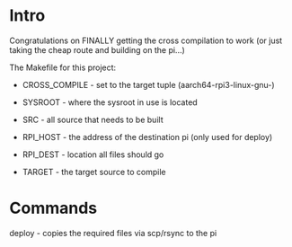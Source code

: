 # Intro
Congratulations on FINALLY getting the cross compilation to work (or just taking the cheap route and building on the pi...)

The Makefile for this project:
- CROSS_COMPILE - set to the target tuple (aarch64-rpi3-linux-gnu-)
- SYSROOT - where the sysroot in use is located

- SRC - all source that needs to be built
- RPI_HOST - the address of the destination pi (only used for deploy)
- RPI_DEST - location all files should go
- TARGET - the target source to compile


# Commands
deploy - copies the required files via scp/rsync to the pi
